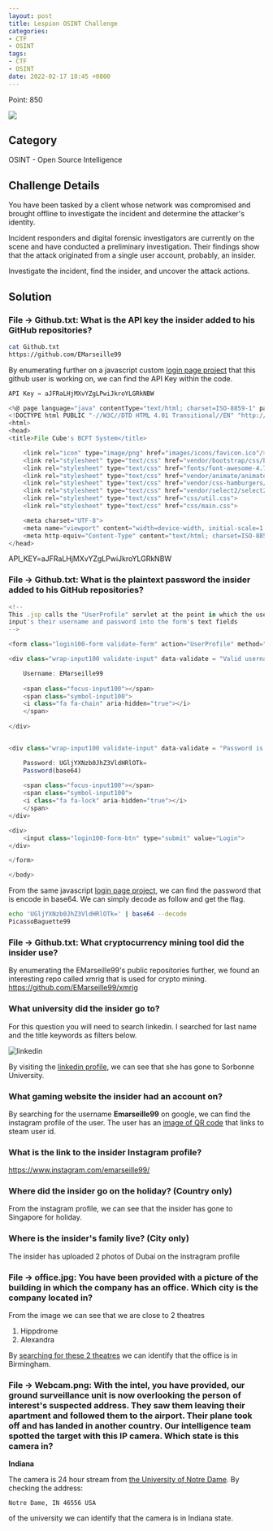 ```yaml
---
layout: post
title: Lespion OSINT Challenge
categories:
- CTF
- OSINT
tags:
- CTF
- OSINT
date: 2022-02-17 18:45 +0800
---
```

Point: 850

<a href="https://cyberdefenders.org/blueteam-ctf-challenges/progress/rootware/73/"><img src="https://img.shields.io/badge/completed-lespion%20opensource%20intelligence-brightgreen.svg" /></a>

## Category

OSINT - Open Source Intelligence

## Challenge Details

You have been tasked by a client whose network was compromised and brought offline to investigate the incident and determine the attacker's identity.

Incident responders and digital forensic investigators are currently on the scene and have conducted a preliminary investigation. Their findings show that the attack originated from a single user account, probably, an insider.

Investigate the incident, find the insider, and uncover the attack actions.

## Solution

### File -> Github.txt: What is the API key the insider added to his GitHub repositories?

```bash
cat Github.txt                           
https://github.com/EMarseille99   
```

By enumerating further on a javascript custom [login page project](https://github.com/EMarseille99/Project-Build---Custom-Login-Page/blob/master/Login%20Page.js) that this github user is working on, we can find the API Key within the code.

```javascript
API Key = aJFRaLHjMXvYZgLPwiJkroYLGRkNBW

<%@ page language="java" contentType="text/html; charset=ISO-8859-1" pageEncoding="ISO-8859-1"%>
<!DOCTYPE html PUBLIC "-//W3C//DTD HTML 4.01 Transitional//EN" "http://www.w3.org/TR/html4/loose.dtd">
<html>
<head>
<title>File Cube's BCFT System</title>

    <link rel="icon" type="image/png" href="images/icons/favicon.ico"/>
    <link rel="stylesheet" type="text/css" href="vendor/bootstrap/css/bootstrap.min.css">
    <link rel="stylesheet" type="text/css" href="fonts/font-awesome-4.7.0/css/font-awesome.min.css">
    <link rel="stylesheet" type="text/css" href="vendor/animate/animate.css">
    <link rel="stylesheet" type="text/css" href="vendor/css-hamburgers/hamburgers.min.css">
    <link rel="stylesheet" type="text/css" href="vendor/select2/select2.min.css">
    <link rel="stylesheet" type="text/css" href="css/util.css">
    <link rel="stylesheet" type="text/css" href="css/main.css">

    <meta charset="UTF-8">
    <meta name="viewport" content="width=device-width, initial-scale=1.0">
    <meta http-equiv="Content-Type" content="text/html; charset=ISO-8859-1">
</head>
```

API_KEY=aJFRaLHjMXvYZgLPwiJkroYLGRkNBW

### File -> Github.txt: What is the plaintext password the insider added to his GitHub repositories?

```javascript
<!-- 
This .jsp calls the "UserProfile" servlet at the point in which the user 
input's their username and password into the form's text fields
-->

<form class="login100-form validate-form" action="UserProfile" method="post">

<div class="wrap-input100 validate-input" data-validate = "Valid username is required: FileCubeUser100">

    Username: EMarseille99
    
    <span class="focus-input100"></span>
    <span class="symbol-input100">
    <i class="fa fa-chain" aria-hidden="true"></i>
    </span>
    
</div> 


<div class="wrap-input100 validate-input" data-validate = "Password is required">

    Password: UGljYXNzb0JhZ3VldHRlOTk=
    Password(base64)
    
    <span class="focus-input100"></span>
    <span class="symbol-input100">
    <i class="fa fa-lock" aria-hidden="true"></i>
    </span>
</div>

<div>
    <input class="login100-form-btn" type="submit" value="Login">
</div>

</form>

</body>
```

From the same javascript [login page project](https://github.com/EMarseille99/Project-Build---Custom-Login-Page/blob/master/Login%20Page.js), we can find the password that is encode in base64. We can simply decode as follow and get the flag.

```bash
echo 'UGljYXNzb0JhZ3VldHRlOTk=' | base64 --decode
PicassoBaguette99
```

### File -> Github.txt: What cryptocurrency mining tool did the insider use?

By enumerating the EMarseille99's public repositories further, we found an interesting repo called xmrig that is used for crypto mining.
<https://github.com/EMarseille99/xmrig>

### What university did the insider go to?

For this question you will need to search linkedin. I searched for last name and the title keywords as filters below.

![linkedin](https://bn1304files.storage.live.com/y4mXE69v8UAAbbcyv0_UF9t7FRVyPBuJNIPoFK2gCNqi5kyUYdQFmLkoDdDoaLhr8CwNEmxnBenzJBFMgOvVNpRbZaD1FpqjHQBUcbJLZ5tOeP5PfIZfIzt6-UHE6ylrJzqiQBGtOIOoFf7C6JwnVUQuwzoUbaZWHvAxIpqxKiS9KTclbglOGRSQJKO7rk24AdVN4WO28jELz0k_Rv8OaE9-DulJzXAYS6b2VHvVuVw4-g?encodeFailures=1&width=1236&height=479)

By visiting the [linkedin profile](https://www.linkedin.com/in/%C3%A9milie-marseille-4b353a1aa/), we can see that she has gone to Sorbonne University.

### What gaming website the insider had an account on?

By searching for the username **Emarseille99** on google, we can find the instagram profile of the user. The user has an [image of QR code](https://www.instagram.com/p/CAs_zj6FwMT/) that links to steam user id.

### What is the link to the insider Instagram profile?

<https://www.instagram.com/emarseille99/>

### Where did the insider go on the holiday? (Country only)

From the instagram profile, we can see that the insider has gone to Singapore for holiday.

### Where is the insider's family live? (City only)

The insider has uploaded 2 photos of Dubai on the instragram profile

### File -> office.jpg: You have been provided with a picture of the building in which the company has an office. Which city is the company located in?

From the image we can see that we are close to 2 theatres

1. Hippdrome
2. Alexandra

By [searching for these 2 theatres](https://www.google.com/search?q=hippodrome+theatre+alexandra+theatre&client=safari&rls=en&sxsrf=APq-WBsbNhjDMPu1ek5yMi4-Kwr9ISylsw%3A1645094350372&ei=ziUOYpCqFovbz7sPyq6ouAU&ved=0ahUKEwiQyYCDxob2AhWL7XMBHUoXClcQ4dUDCA4&uact=5&oq=hippodrome+theatre+alexandra+theatre&gs_lcp=Cgdnd3Mtd2l6EAMyBwgAEEcQsAMyBwgAEEcQsAMyBwgAEEcQsAMyBwgAEEcQsAMyBwgAEEcQsAMyBwgAEEcQsAMyBwgAEEcQsAMyBwgAEEcQsANKBAhBGABKBAhGGABQAFgAYNQFaAFwAXgAgAEAiAEAkgEAmAEAyAEIwAEB&sclient=gws-wiz) we can identify that the office is in Birmingham.

### File -> Webcam.png: With the intel, you have provided, our ground surveillance unit is now overlooking the person of interest's suspected address. They saw them leaving their apartment and followed them to the airport. Their plane took off and has landed in another country. Our intelligence team spotted the target with this IP camera. Which state is this camera in?

**Indiana**

The camera is 24 hour stream from [the University of Notre Dame](https://dome.nd.edu). By checking the address:

`Notre Dame, IN 46556 USA`

 of the university we can identify that the camera is in Indiana state.
